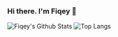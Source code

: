 ### Hi there. I'm Fiqey 👋

<!--
**finesaaa/finesaaa** is a ✨ _special_ ✨ repository because its `README.md` (this file) appears on your GitHub profile.

Here are some ideas to get you started:

- 🔭 I’m currently working on ...
- 🌱 I’m currently learning ...
- 👯 I’m looking to collaborate on ...
- 🤔 I’m looking for help with ...
- 💬 Ask me about ...
- 📫 How to reach me: ...
- 😄 Pronouns: ...
- ⚡ Fun fact: ...
-->

![Fiqey's Github Stats](https://github-readme-stats.vercel.app/api?username=finesaaa&theme=tokyonight&show_icons=true)
![Top Langs](https://github-readme-stats.vercel.app/api/top-langs/?username=finesaaa&theme=tokyonight&show_icons=true)
